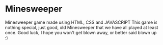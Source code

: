 # Minesweeper
Minesweeper game made using HTML, CSS and JAVASCRIPT
This game is nothing special, just good, old Minesweeper that we have all played at least once.
Good luck, I hope you won't get blown away, or better said blown up :)
